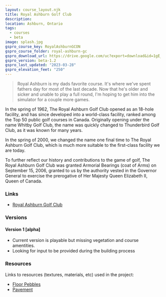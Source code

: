 ```yaml
---
layout: course_layout.njk
title: Royal Ashburn Golf Club
description: 
location: Ashburn, Ontario
tags: 
  - courses
  - beta
image: splash.jpg
gspro_course_key: RoyalAshburnGCON
gspro_course_folder: royal-ashburn-gc
gspro_download_url: https://drive.google.com/uc?export=download&id=1gE_GpQbSarGRqRg3rOURrn3zXbubGp02
gspro_version: beta-1.2
gspro_last_updated: "2023-03-28"
gspro_elevation_feet: "250"
---
```


> Royal Ashburn is my dads favorite course.  It's where we've spent fathers day for most of the last decade.  Now that he's older and sicker and unable to play a full round, I'm hoping to get him into the simulator for a couple more games.

In the spring of 1962, The Royal Ashburn Golf Club opened as an 18-hole facility, and has since developed into a world-class facility, ranked among the Top 50 public golf courses in Canada. Originally opening under the name Whitby Golf Club, the name was quickly changed to Thunderbird Golf Club, as it was known for many years.

In the spring of 2000, we changed the name one final time to The Royal Ashburn Golf Club, which is much more suitable to the first-class facility we are today.

To further reflect our history and contributions to the game of golf, The Royal Ashburn Golf Club was granted Armorial Bearings (coat of Arms) on September 15, 2006, granted to us by the authority vested in the Governor General to exercise the prerogative of Her Majesty Queen Elizabeth II, Queen of Canada.

### Links

- [Royal Ashburn Golf Club](https://royalashburngolfclub.com/)

### Versions

#### Version 1 [alpha]

- Current version is playable but missing vegetation and course amentities.
- Looking for input to be provided during the building process

### Resources

Links to resources (textures, materials, etc) used in the project:

- [Floor Pebbles](https://polyhaven.com/a/floor_pebbles_01)
- [Pavement](https://polyhaven.com/a/pavement_03)